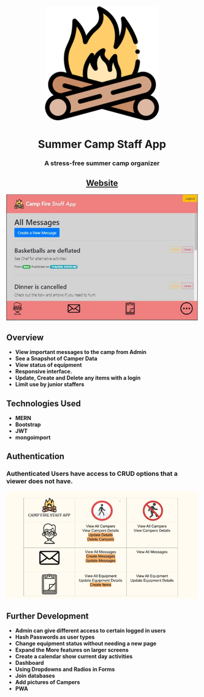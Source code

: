 <h1 align="center">
	<img
		width="300"
		alt="Summer camp app"
		src="./client/public/fire1.png">
</h1>
<h1 align="center">Summer Camp Staff App</h1>

<h3 align="center">
	A stress-free summer camp organizer
</h3>

<h2 align="center">
	<strong>
		<a target="_blank" href="https://summercampstaffapp.herokuapp.com/">Website</a>
	</strong>
</h2>
<p align="center">
	<a href="https://summercampstaffapp.herokuapp.com/" target="_blank"><img src="./client/public/website.JPG" width="550"></a>
</p>

## Overview

- **View important messages to the camp from Admin**
- **See a Snapshot of Camper Data**
- **View status of equipment**
- **Responsive interface.**
- **Update, Create and Delete any items with a login**
- **Limit use by junior staffers**

## Technologies Used

- **MERN**
- **Bootstrap**
- **JWT**
- **mongoimport**

## Authentication

### Authenticated Users have access to CRUD options that a viewer does not have.
<p align="center">
	<img src="./client/public/Website1.jpg" width="550">
</p>

## Further Development

- **Admin can give different access to certain logged in users**
- **Hash Passwords as user types**
- **Change equipment status without needing a new page**
- **Expand the More features on larger screens**
- **Create a calendar show current day activities**
- **Dashboard**
- **Using Dropdowns and Radios in Forms**
- **Join databases**
- **Add pictures of Campers**
- **PWA**

